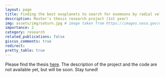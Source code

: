 ```yaml
---
layout: page
title: Finding the best exoplanets to search for exomoons by radial velocity
description: Master's thesis research project (1st year)
img: assets/img/saturn.jpg # image taken from https://images.nasa.gov/details/PIA14922
importance: 2
category: research
related_publications: false
giscus_comments: true
redirect:
pretty_table: true
---
```


Please find the thesis [here](/assets/pdf/exomoons.pdf). The description of the project and the code are not available yet, but will be soon. Stay tuned!
